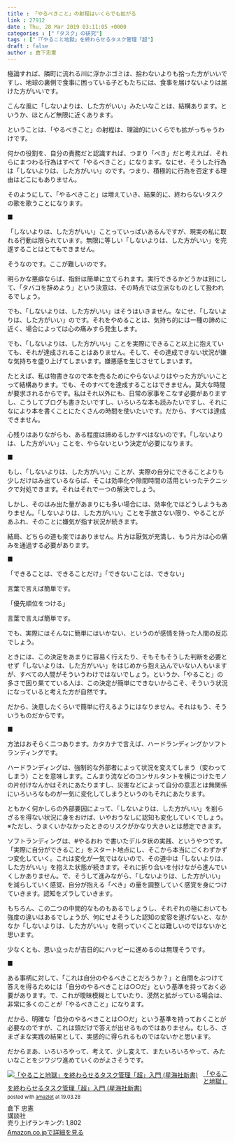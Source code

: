 ```yaml
---
title : 「やるべきこと」の射程はいくらでも拡がる
link : 27912
date : Thu, 28 Mar 2019 03:11:05 +0000
categories : ["「タスク」の研究"]
tags : ["『「やること地獄」を終わらせるタスク管理「超"]
draft : false
author : 倉下忠憲
---
```


極論すれば、隣町に流れる川に浮かぶゴミは、拾わないよりも拾った方がいいですし、地球の裏側で食事に困っている子どもたちには、食事を届けないよりは届けた方がいいです。

こんな風に「しないよりは、した方がいい」みたいなことは、結構あります。というか、ほとんど無限に近くあります。

ということは、「やるべきこと」の射程は、理論的にいくらでも拡がっちゃうわけです。

何かの役割を、自分の責務だと認識すれば、つまり「べき」だと考えれば、それらにまつわる行為はすべて「やるべきこと」になります。なにせ、そうした行為は「しないよりは、した方がいい」のです。つまり、積極的に行為を否定する理由はどこにもありません。

そのようにして、「やるべきこと」は増えていき、結果的に、終わらないタスクの歌を歌うことになります。

■

「しないよりは、した方がいい」ことっていっぱいあるんですが、現実の私に取れる行動は限られています。無限に等しい「しないよりは、した方がいい」を完遂することはとてもできません。

そうなのです。ここが難しいのです。

明らかな悪癖ならば、指針は簡単に立てられます。実行できるかどうかは別にして、「タバコを辞めよう」という決意は、その時点では立派なものとして扱われるでしょう。

でも、「しないよりは、した方がいい」はそうはいきません。なにせ、「しないよりは、した方がいい」のです。それをやめることは、気持ち的には一種の諦めに近く、場合によっては心の痛みすら発生します。

でも、「しないよりは、した方がいい」ことを実際にできること以上に抱えていても、それが達成されることはありません。そして、その達成できない状況が嫌な気持ちを盛り上げてしまいます。嫌悪感を生じさせてしまいます。

たとえば、私は物書きなので本を売るためにやらないよりはやった方がいいことって結構あります。でも、そのすべてを達成することはできません。莫大な時間が要求されるからです。私はそれ以外にも、日常の家事をこなす必要がありますし、こうしてブログも書きたいですし、いろいろな本も読みたいですし、それになにより本を書くことにたくさんの時間を使いたいです。だから、すべては達成できません。

心残りはありながらも、ある程度は諦めるしかすべはないのです。「しないよりは、した方がいい」ことを、やらないという決定が必要になります。

■

もし、「しないよりは、した方がいい」ことが、実際の自分にできることよりも少しだけはみ出ているならば、そこは効率化や隙間時間の活用といったテクニックで対処できます。それはそれで一つの解決でしょう。

しかし、そのはみ出た量があまりにも多い場合には、効率化ではどうしようもありません。「しないよりは、した方がいい」ことを手放さない限り、やることがあふれ、そのことに嫌気が指す状況が続きます。

結局、どちらの道も楽ではありません。片方は厭気が充満し、もう片方は心の痛みを通過する必要があります。

■

「できることは、できることだけ」「できないことは、できない」

言葉で言えば簡単です。

「優先順位をつける」

言葉で言えば簡単です。

でも、実際にはそんなに簡単にはいかない、というのが感情を持った人間の反応でしょう。

ときには、この決定をあまりに容易く行えたり、そもそもそうした判断を必要とせず「しないよりは、した方がいい」をはじめから抱え込んでいない人もいますが、すべての人間がそういうわけではないでしょう。というか、「やること」の多さで困り果てている人は、この決定が簡単にできないからこそ、そういう状況になっていると考えた方が自然です。

だから、決意したくらいで簡単に行えるようにはなりません。それはもう、そういうものだからです。

■

方法はおそらく二つあります。カタカナで言えば、ハードランディングかソフトランディングです。

ハードランディングは、強制的な外部者によって状況を変えてしまう（変わってしまう）ことを意味します。こんまり流などのコンサルタントを横につけたモノの片付けなんかはそれにあたりますし、災害などによって自分の意志とは無関係にいろいろなものが一気に変化してしまうというのもそれにあたります。

ともかく何かしらの外部要因によって、「しないよりは、した方がいい」を削らざるを得ない状況に身をおけば、いやおうなしに認知も変化していくでしょう。
※ただし、うまくいかなかったときのリスクがかなり大きいとは想定できます。

ソフトランディングは、#やるおわ で書いたデルタ状の実践、というやつです。「実際に自分ができること」をスタート地点にし、そこから本当にごくわずかずつ変化していく。これは変化が一気ではないので、その道中は「しないよりは、した方がいい」を抱えた状態が続きます。それに折り合いを付けながら進んでいくしかありません。で、そうして進みながら、「しないよりは、した方がいい」を減らしていく感覚、自分が抱える「べき」の量を調整していく感覚を身につけていきます。認知をズラしていきます。

もちろん、この二つの中間的なものもあるでしょうし、それぞれの極においても強度の違いはあるでしょうが、何にせよそうした認知の変容を遂げないと、なかなか「しないよりは、した方がいい」を削っていくことは難しいのではないかと思います。

少なくとも、思い立ったが吉日的にハッピーに進めるのは無理そうです。

■

ある事柄に対して、「これは自分のやるべきことだろうか？」と自問をぶつけて答えを得るためには「自分のやるべきことは○○だ」という基準を持っておく必要があります。で、これが曖昧模糊としていたり、漠然と拡がっている場合は、非常に多くのことが「やるべきこと」になります。

だから、明確な「自分のやるべきことは○○だ」という基準を持っておくことが必要なのですが、これは頭だけで答えが出せるものではありません。むしろ、さまざまな実践の結果として、実感的に得られるものではないかと思います。

だからまあ、いろいろやって、考えて、少し変えて、またいろいろやって、みたいなことをジワジワ進めていくのがよさそうです。

<div class="amazlet-box" style="margin-bottom:0px;"><div class="amazlet-image" style="float:left;margin:0px 12px 1px 0px;"><a href="http://www.amazon.co.jp/exec/obidos/ASIN/4065151562/rashita1000-22/ref=nosim/" name="amazletlink" target="_blank"><img src="https://images-fe.ssl-images-amazon.com/images/I/31yz41bTULL._SL160_.jpg" alt="「やること地獄」を終わらせるタスク管理「超」入門 (星海社新書)" style="border: none;" /></a></div><div class="amazlet-info" style="line-height:120%; margin-bottom: 10px"><div class="amazlet-name" style="margin-bottom:10px;line-height:120%"><a href="http://www.amazon.co.jp/exec/obidos/ASIN/4065151562/rashita1000-22/ref=nosim/" name="amazletlink" target="_blank">「やること地獄」を終わらせるタスク管理「超」入門 (星海社新書)</a><div class="amazlet-powered-date" style="font-size:80%;margin-top:5px;line-height:120%">posted with <a href="http://www.amazlet.com/" title="amazlet" target="_blank">amazlet</a> at 19.03.28</div></div><div class="amazlet-detail">倉下 忠憲 <br />講談社 <br />売り上げランキング: 1,802<br /></div><div class="amazlet-sub-info" style="float: left;"><div class="amazlet-link" style="margin-top: 5px"><a href="http://www.amazon.co.jp/exec/obidos/ASIN/4065151562/rashita1000-22/ref=nosim/" name="amazletlink" target="_blank">Amazon.co.jpで詳細を見る</a></div></div></div><div class="amazlet-footer" style="clear: left"></div></div>
